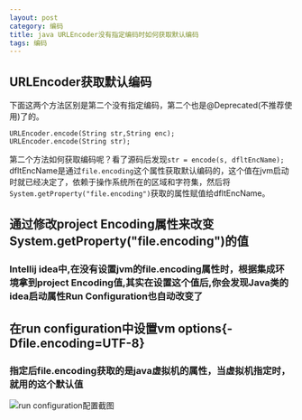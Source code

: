 ```yaml
---
layout: post
category: 编码
title: java URLEncoder没有指定编码时如何获取默认编码
tags: 编码
---
```


## URLEncoder获取默认编码
  下面这两个方法区别是第二个没有指定编码，第二个也是@Deprecated(不推荐使用)了的。

    URLEncoder.encode(String str,String enc);
	URLEncoder.encode(String str);

  第二个方法如何获取编码呢？看了源码后发现`str = encode(s, dfltEncName);`
  dfltEncName是通过`file.encoding`这个属性获取默认编码的，这个值在jvm启动时就已经决定了，依赖于操作系统所在的区域和字符集，然后将`System.getProperty("file.encoding")`获取的属性赋值给dfltEncName。



## 通过修改project Encoding属性来改变System.getProperty("file.encoding")的值


### Intellij idea中,在没有设置jvm的file.encoding属性时，根据集成环境拿到project Encoding值,其实在设置这个值后,你会发现Java类的idea启动属性Run Configuration也自动改变了
	
## 在run configuration中设置vm options{-Dfile.encoding=UTF-8}

### 指定后file.encoding获取的是java虚拟机的属性，当虚拟机指定时，就用的这个默认值

![run configuration配置截图]("http://chewou.github.io/assets/themes/Snail/img/projectCoding.png")